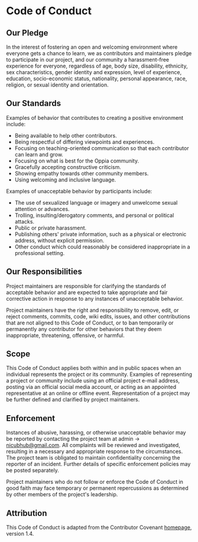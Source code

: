 # Code of Conduct

## Our Pledge

In the interest of fostering an open and welcoming environment where everyone gets a chance to learn, we as  contributors and maintainers pledge to participate in our project,  and
our community a harassment-free experience for everyone, regardless of age, body
size, disability, ethnicity, sex characteristics, gender identity and expression,
level of experience, education, socio-economic status, nationality, personal
appearance, race, religion, or sexual identity and orientation.

## Our Standards

Examples of behavior that contributes to creating a positive environment
include:

- Being available to help other contributors.
- Being respectful of differing viewpoints and experiences.
- Focusing on teaching-oriented communication so that each contributor can learn and grow.
- Focusing on what is best for the Oppia community.
- Gracefully accepting constructive criticism.
- Showing empathy towards other community members.
- Using welcoming and inclusive language.

Examples of unacceptable behavior by participants include:

- The use of sexualized language or imagery and unwelcome sexual attention or
  advances.
- Trolling, insulting/derogatory comments, and personal or political attacks.
- Public or private harassment.
- Publishing others' private information, such as a physical or electronic
  address, without explicit permission.
- Other conduct which could reasonably be considered inappropriate in a
  professional setting.

## Our Responsibilities

Project maintainers are responsible for clarifying the standards of acceptable
behavior and are expected to take appropriate and fair corrective action in
response to any instances of unacceptable behavior.

Project maintainers have the right and responsibility to remove, edit, or
reject comments, commits, code, wiki edits, issues, and other contributions
that are not aligned to this Code of Conduct, or to ban temporarily or
permanently any contributor for other behaviors that they deem inappropriate,
threatening, offensive, or harmful.

## Scope

This Code of Conduct applies both within and in public spaces
when an individual represents the project or its community. Examples of
representing a project or community include using an official project e-mail
address, posting via an official social media account, or acting as an appointed
representative at an online or offline event. Representation of a project may be
further defined and clarified by project maintainers.

## Enforcement

Instances of abusive, harassing, or otherwise unacceptable behavior may be
reported by contacting the project team at admin -> nicubhub@gmail.com. All
complaints will be reviewed and investigated, resulting in a necessary and appropriate response to the circumstances. The project team is
obligated to maintain confidentiality concerning the reporter of an incident.
Further details of specific enforcement policies may be posted separately.

Project maintainers who do not follow or enforce the Code of Conduct in good
faith may face temporary or permanent repercussions as determined by other
members of the project's leadership.

## Attribution

This Code of Conduct is adapted from the Contributor Covenant [homepage](https://www.contributor-covenant.org/version/1/4/code-of-conduct.html), version 1.4.
